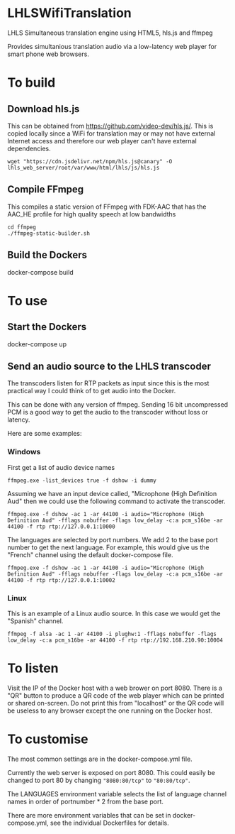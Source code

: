 # LHLSWifiTranslation
LHLS Simultaneous translation engine using HTML5, hls.js and ffmpeg

Provides simultanious translation audio via a low-latency web player for smart phone web browsers.

# To build

## Download hls.js

This can be obtained from https://github.com/video-dev/hls.js/. This is copied locally since a WiFi for translation may or may not have external Internet access and therefore our web player can't have external dependencies.

```
wget "https://cdn.jsdelivr.net/npm/hls.js@canary" -O lhls_web_server/root/var/www/html/lhls/js/hls.js
```

## Compile FFmpeg

This compiles a static version of FFmpeg with FDK-AAC that has the AAC_HE profile for high quality speech at low bandwidths

```
cd ffmpeg
./ffmpeg-static-builder.sh
```

## Build the Dockers

docker-compose build

# To use

## Start the Dockers
docker-compose up

## Send an audio source to the LHLS transcoder

The transcoders listen for RTP packets as input since this is the most practical way I could think of to get audio into the Docker.

This can be done with any version of ffmpeg. Sending 16 bit uncompressed PCM is a good way to get the audio to the transcoder without loss or latency.

Here are some examples:

### Windows
First get a list of audio device names
```
ffmpeg.exe -list_devices true -f dshow -i dummy
```
Assuming we have an input device called, "Microphone (High Definition Aud" then we could use the following command to activate the transcoder.
```
ffmpeg.exe -f dshow -ac 1 -ar 44100 -i audio="Microphone (High Definition Aud" -fflags nobuffer -flags low_delay -c:a pcm_s16be -ar 44100 -f rtp rtp://127.0.0.1:10000
```

The languages are selected by port numbers. We add 2 to the base port number to get the next language. For example, this would give us the "French" channel using the default docker-compose file.
```
ffmpeg.exe -f dshow -ac 1 -ar 44100 -i audio="Microphone (High Definition Aud" -fflags nobuffer -flags low_delay -c:a pcm_s16be -ar 44100 -f rtp rtp://127.0.0.1:10002
```

### Linux
This is an example of a Linux audio source. In this case we would get the "Spanish" channel.
```
ffmpeg -f alsa -ac 1 -ar 44100 -i plughw:1 -fflags nobuffer -flags low_delay -c:a pcm_s16be -ar 44100 -f rtp rtp://192.168.210.90:10004
```

# To listen
Visit the IP of the Docker host with a web brower on port 8080. There is a "QR" button to produce a QR code of the web player which can be printed or shared on-screen. Do not print this from "localhost" or the QR code will be useless to any browser except the one running on the Docker host.

# To customise

The most common settings are in the docker-compose.yml file.

 Currently the web server is exposed on port 8080. This could easily be changed to port 80 by changing `"8080:80/tcp"` to `"80:80/tcp"`.

 The LANGUAGES environment variable selects the list of language channel names in order of portnumber * 2 from the base port.

 There are more environment variables that can be set in docker-compose.yml, see the individual Dockerfiles for details.